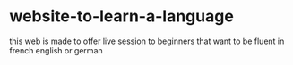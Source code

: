 # website-to-learn-a-language
this web is made to offer live session to beginners that want to be fluent in french english or german 

